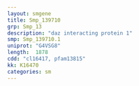 ```yaml
---
layout: smgene
title: Smp_139710
grp: Smp_13
description: "daz interacting protein 1"
smp: Smp_139710.1
uniprot: "G4VSG8"
length:  1878
cdd: "cl16417, pfam13815"
kk: K16470
categories: sm
---
```

